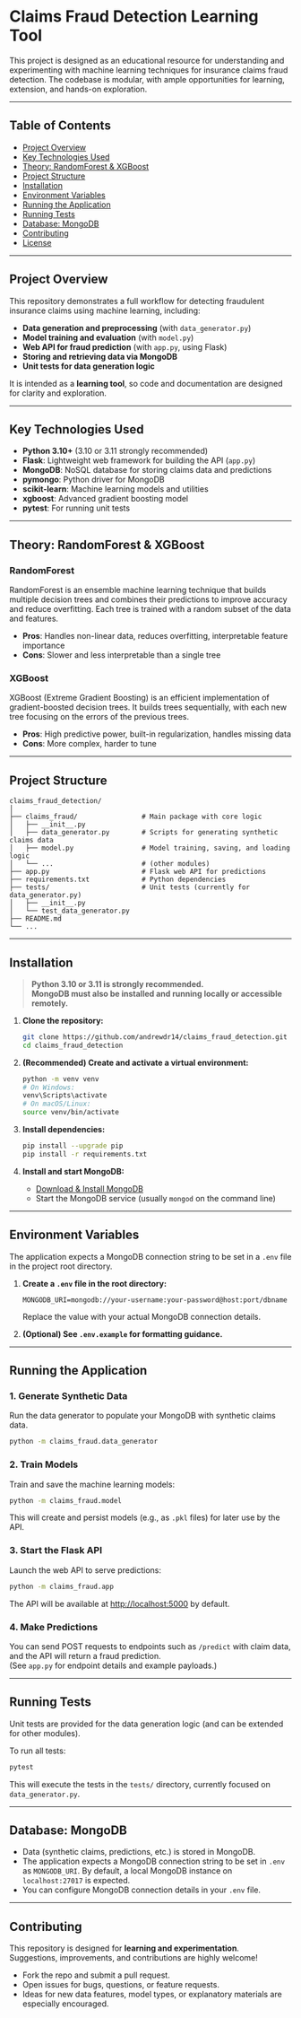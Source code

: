 # Claims Fraud Detection Learning Tool

This project is designed as an educational resource for understanding and experimenting with machine learning techniques for insurance claims fraud detection. The codebase is modular, with ample opportunities for learning, extension, and hands-on exploration.

---

## Table of Contents

- [Project Overview](#project-overview)
- [Key Technologies Used](#key-technologies-used)
- [Theory: RandomForest & XGBoost](#theory-randomforest--xgboost)
- [Project Structure](#project-structure)
- [Installation](#installation)
- [Environment Variables](#environment-variables)
- [Running the Application](#running-the-application)
- [Running Tests](#running-tests)
- [Database: MongoDB](#database-mongodb)
- [Contributing](#contributing)
- [License](#license)

---

## Project Overview

This repository demonstrates a full workflow for detecting fraudulent insurance claims using machine learning, including:

- **Data generation and preprocessing** (with `data_generator.py`)
- **Model training and evaluation** (with `model.py`)
- **Web API for fraud prediction** (with `app.py`, using Flask)
- **Storing and retrieving data via MongoDB**
- **Unit tests for data generation logic**

It is intended as a **learning tool**, so code and documentation are designed for clarity and exploration.

---

## Key Technologies Used

- **Python 3.10+** (3.10 or 3.11 strongly recommended)
- **Flask**: Lightweight web framework for building the API (`app.py`)
- **MongoDB**: NoSQL database for storing claims data and predictions
- **pymongo**: Python driver for MongoDB
- **scikit-learn**: Machine learning models and utilities
- **xgboost**: Advanced gradient boosting model
- **pytest**: For running unit tests

---

## Theory: RandomForest & XGBoost

### RandomForest

RandomForest is an ensemble machine learning technique that builds multiple decision trees and combines their predictions to improve accuracy and reduce overfitting. Each tree is trained with a random subset of the data and features.

- **Pros**: Handles non-linear data, reduces overfitting, interpretable feature importance
- **Cons**: Slower and less interpretable than a single tree

### XGBoost

XGBoost (Extreme Gradient Boosting) is an efficient implementation of gradient-boosted decision trees. It builds trees sequentially, with each new tree focusing on the errors of the previous trees.

- **Pros**: High predictive power, built-in regularization, handles missing data
- **Cons**: More complex, harder to tune

---

## Project Structure

```
claims_fraud_detection/
│
├── claims_fraud/                # Main package with core logic
│   ├── __init__.py
│   ├── data_generator.py        # Scripts for generating synthetic claims data
│   ├── model.py                 # Model training, saving, and loading logic
│   └── ...                      # (other modules)
├── app.py                       # Flask web API for predictions
├── requirements.txt             # Python dependencies
├── tests/                       # Unit tests (currently for data_generator.py)
│   ├── __init__.py
│   └── test_data_generator.py
├── README.md
└── ...
```

---

## Installation

> **Python 3.10 or 3.11 is strongly recommended.**  
> **MongoDB must also be installed and running locally or accessible remotely.**

1. **Clone the repository:**
    ```bash
    git clone https://github.com/andrewdr14/claims_fraud_detection.git
    cd claims_fraud_detection
    ```

2. **(Recommended) Create and activate a virtual environment:**
    ```bash
    python -m venv venv
    # On Windows:
    venv\Scripts\activate
    # On macOS/Linux:
    source venv/bin/activate
    ```

3. **Install dependencies:**
    ```bash
    pip install --upgrade pip
    pip install -r requirements.txt
    ```

4. **Install and start MongoDB:**  
   - [Download & Install MongoDB](https://docs.mongodb.com/manual/installation/)
   - Start the MongoDB service (usually `mongod` on the command line)

---

## Environment Variables

The application expects a MongoDB connection string to be set in a `.env` file in the project root directory.

1. **Create a `.env` file in the root directory:**
    ```
    MONGODB_URI=mongodb://your-username:your-password@host:port/dbname
    ```
   Replace the value with your actual MongoDB connection details.

2. **(Optional) See `.env.example` for formatting guidance.**

---

## Running the Application

### 1. Generate Synthetic Data

Run the data generator to populate your MongoDB with synthetic claims data.
```bash
python -m claims_fraud.data_generator
```

### 2. Train Models

Train and save the machine learning models:
```bash
python -m claims_fraud.model
```
This will create and persist models (e.g., as `.pkl` files) for later use by the API.

### 3. Start the Flask API

Launch the web API to serve predictions:
```bash
python -m claims_fraud.app
```
The API will be available at [http://localhost:5000](http://localhost:5000) by default.

### 4. Make Predictions

You can send POST requests to endpoints such as `/predict` with claim data, and the API will return a fraud prediction.  
(See `app.py` for endpoint details and example payloads.)

---

## Running Tests

Unit tests are provided for the data generation logic (and can be extended for other modules).

To run all tests:
```bash
pytest
```
This will execute the tests in the `tests/` directory, currently focused on `data_generator.py`.

---

## Database: MongoDB

- Data (synthetic claims, predictions, etc.) is stored in MongoDB.
- The application expects a MongoDB connection string to be set in `.env` as `MONGODB_URI`. By default, a local MongoDB instance on `localhost:27017` is expected.
- You can configure MongoDB connection details in your `.env` file.

---

## Contributing

This repository is designed for **learning and experimentation**.  
Suggestions, improvements, and contributions are highly welcome!

- Fork the repo and submit a pull request.
- Open issues for bugs, questions, or feature requests.
- Ideas for new data features, model types, or explanatory materials are especially encouraged.
